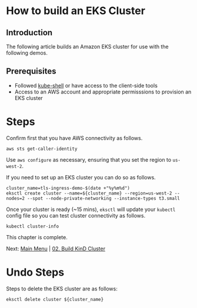 # How to build an EKS Cluster

## Introduction

The following article builds an Amazon EKS cluster for use with the following demos.

## Prerequisites

- Followed [kube-shell](https://github.com/amcginlay/kube-shell) or have access to the client-side tools
- Access to an AWS account and appropriate permisssions to provision an EKS cluster

# Steps

Confirm first that you have AWS connectivity as follows.
```
aws sts get-caller-identity
```

Use `aws configure` as necessary, ensuring that you set the region to `us-west-2`.

If you need to set up an EKS cluster you can do so as follows.
```
cluster_name=tls-ingress-demo-$(date +"%y%m%d")
eksctl create cluster --name=${cluster_name} --region=us-west-2 --nodes=2 --spot --node-private-networking --instance-types t3.small
```

Once your cluster is ready (~15 mins), `eksctl` will update your `kubectl` config file so you can test cluster connectivity as follows.
```
kubectl cluster-info
```

This chapter is complete.

Next: [Main Menu](/README.md) | [02. Build KinD Cluster](../02-build-kind-cluster/README.md)

# Undo Steps
Steps to delete the EKS cluster are as follows:
```
eksctl delete cluster ${cluster_name}
```

